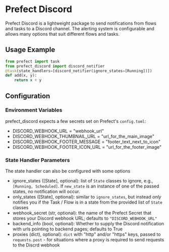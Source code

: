# Prefect Discord

Prefect Discord is a lightweight package to send notifications from flows and tasks to a Discord channel.
The alerting system is configurable and allows many options that suit different flows and tasks.

## Usage Example
```python
from prefect import task
from prefect_discord import discord_notifier
@task(state_handlers=[discord_notifier(ignore_states=[Running])])
def add(x, y):
    return x + y
```

## Configuration

### Environment Variables
prefect_discord expects a few secrets set on Prefect's `config.toml`:
- DISCORD_WEBHOOK_URL = "webhook_url"
- DISCORD_WEBHOOK_THUMBNAIL_URL = "url_for_the_main_image"
- DISCORD_WEBHOOK_FOOTER_MESSAGE = "footer_text_next_to_icon"
- DISCORD_WEBHOOK_FOOTER_ICON_URL = "url_for_the_footer_image"

### State Handler Parameters
The state handler can also be configured with some options
- ignore_states ([State], optional): list of `State` classes to ignore, e.g.,
    `[Running, Scheduled]`. If `new_state` is an instance of one of the passed states,
    no notification will occur.
- only_states ([State], optional): similar to `ignore_states`, but instead _only_
    notifies you if the Task / Flow is in a state from the provided list of `State`
    classes
- webhook_secret (str, optional): the name of the Prefect Secret that stores your Discord
    webhook URL; defaults to `"DISCORD_WEBHOOK_URL"`
- backend_info (bool, optional): Whether to supply the Discord notification with urls
    pointing to backend pages; defaults to True
- proxies (dict), optional): `dict` with "http" and/or "https" keys, passed to
    `requests.post` - for situations where a proxy is required to send requests to the
    Discrd webhook